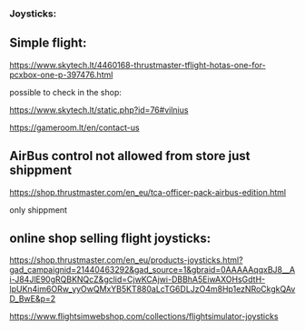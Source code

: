 ### Joysticks:

## Simple flight:

https://www.skytech.lt/4460168-thrustmaster-tflight-hotas-one-for-pcxbox-one-p-397476.html

possible to check in the shop:

https://www.skytech.lt/static.php?id=76#vilnius

https://gameroom.lt/en/contact-us


## AirBus control not allowed from store just shippment

https://shop.thrustmaster.com/en_eu/tca-officer-pack-airbus-edition.html

only shippment

## online shop selling flight joysticks:

https://shop.thrustmaster.com/en_eu/products-joysticks.html?gad_campaignid=21440463292&gad_source=1&gbraid=0AAAAAqqxBJ8__Ai-J84JlE90gRQBKNQcZ&gclid=CjwKCAjwi-DBBhA5EiwAXOHsGdtH-lpUKn4im6ORw_yyOwQMxYB5KT880aLcTG6DLJzO4m8Hp1ezNRoCkgkQAvD_BwE&p=2

https://www.flightsimwebshop.com/collections/flightsimulator-joysticks
